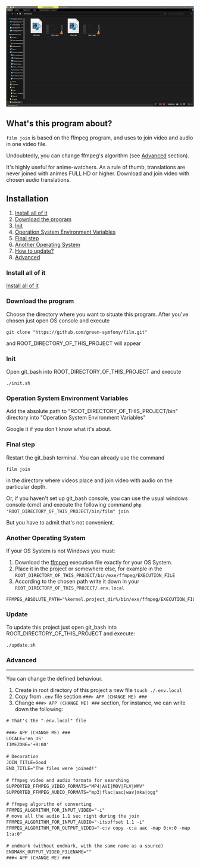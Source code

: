 ![join film](https://github.com/green-symfony/film/blob/main/doc/film%20join%20working.gif)

What's this program about?
---

`film join` is based on the ffmpeg program, and uses to join video and audio in one video file.

Undoubtedly, you can change ffmpeg's algorithm (see [Advanced](#advanced) section).

It's highly useful for anime-watchers.
As a rule of thumb, translations are never joined with animes FULL HD or higher.
Download and join video with chosen audio translations.

Installation
---

1. [Install all of it](#install-all-of-it)
1. [Download the program](#download-the-program)
1. [Init](#init)
1. [Operation System Environment Variables](#operation-system-environment-variables)
1. [Final step](#final-step)
1. [Another Operating System](#another-operating-system)
1. [How to update?](#update)
1. [Advanced](#advanced)

### Install all of it

[Install all of it](https://github.com/green-symfony/docs/blob/main/docs/all%20the%20necessary%20programms%20for%20project.md)

### Download the program

Choose the directory where you want to situate this program.
After you've chosen just open OS console and execute
```console
git clone "https://github.com/green-symfony/film.git"
```
and ROOT_DIRECTORY_OF_THIS_PROJECT will appear

### Init

Open git_bash into ROOT_DIRECTORY_OF_THIS_PROJECT and execute 
```console
./init.sh
```

### Operation System Environment Variables

Add the absolute path to "ROOT_DIRECTORY_OF_THIS_PROJECT/bin" directory into "Operation System Environment Variables"

Google it if you don't know what it's about.

### Final step

Restart the git_bash terminal.
You can already use the command 
```console
film join
```
in the directory where videos place and join video with audio on the particular depth.

Or, if you haven't set up git_bash console, you can use the usual windows console (cmd)
and execute the following command `php "ROOT_DIRECTORY_OF_THIS_PROJECT/bin/film" join`

But you have to admit that's not convenient.

### Another Operating System

If your OS System is not Windows you must:

1. Download the [ffmpeg](https://ffmpeg.org/download.html) execution file exactly for your OS System.
1. Place it in the project or somewhere else, for example in the `ROOT_DIRECTORY_OF_THIS_PROJECT/bin/exe/ffmpeg/EXECUTION_FILE`
1. According to the chosen path write it down in your `ROOT_DIRECTORY_OF_THIS_PROJECT/.env.local`

```.env
FFMPEG_ABSOLUTE_PATH="%kernel.project_dir%/bin/exe/ffmpeg/EXECUTION_FILE"
```

### Update

To update this project just open git_bash into ROOT_DIRECTORY_OF_THIS_PROJECT and execute:
```console
./update.sh
```

### Advanced
---

You can change the defined behaviour.
1. Create in root directory of this project a new file `touch ./.env.local`
1. Copy from `.env` file section `###> APP (CHANGE ME) ###`
1. Change `###> APP (CHANGE ME) ###` section, for instance, we can write down the following:
```.env
# That's the ".env.local" file

###> APP (CHANGE ME) ###
LOCALE='en_US'
TIMEZONE='+8:00'

# Decoration
JOIN_TITLE=Good
END_TITLE="The files were joined!"

# ffmpeg video and audio formats for searching
SUPPORTED_FFMPEG_VIDEO_FORMATS="MP4|AVI|MOV|FLV|WMV"
SUPPORTED_FFMPEG_AUDIO_FORMATS="mp3|flac|aac|wav|mka|ogg"

# ffmpeg algorithm of converting
FFMPEG_ALGORITHM_FOR_INPUT_VIDEO="-i"
# move all the audio 1.1 sec right during the join
FFMPEG_ALGORITHM_FOR_INPUT_AUDIO="-itsoffset 1.1 -i"
FFMPEG_ALGORITHM_FOR_OUTPUT_VIDEO="-c:v copy -c:a aac -map 0:v:0 -map 1:a:0"

# endmark (without endmark, with the same name as a source)
ENDMARK_OUTPUT_VIDEO_FILENAME=""
###< APP (CHANGE ME) ###
```
